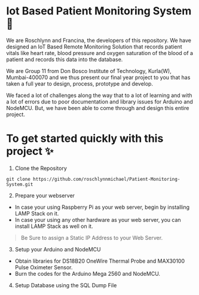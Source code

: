 # Iot Based Patient Monitoring System 🏥

We are Roschlynn and Francina, the developers of this repository. We have designed an IoT Based Remote Monitoring Solution that records patient vitals like heart rate, blood pressure and oxygen saturation of the blood of a patient and records this data into the database.

We are Group 11 from Don Bosco Institute of Technology, Kurla(W), Mumbai-400070 and we thus present our final year project to you that has taken a full year to design, process, prototype and develop.

We faced a lot of challenges along the way that to a lot of learning and with a lot of errors due to poor documentation and library issues for Arduino and NodeMCU. But, we have been able to come through and design this entire project.

# To get started quickly with this project ✨

1. Clone the Repository
```
git clone https://github.com/roschlynnmichael/Patient-Monitoring-System.git
```

2. Prepare your webserver
  * In case your using Raspberry Pi as your web server, begin by installing LAMP Stack on it.
  * In case your using any other hardware as your web server, you can install LAMP Stack as well on it.
  > Be Sure to assign a Static IP Address to your Web Server.

3. Setup your Arduino and NodeMCU
  * Obtain libraries for DS18B20 OneWire Thermal Probe and MAX30100 Pulse Oximeter Sensor.
  * Burn the codes for the Arduino Mega 2560 and NodeMCU. 

4. Setup Database using the SQL Dump File
